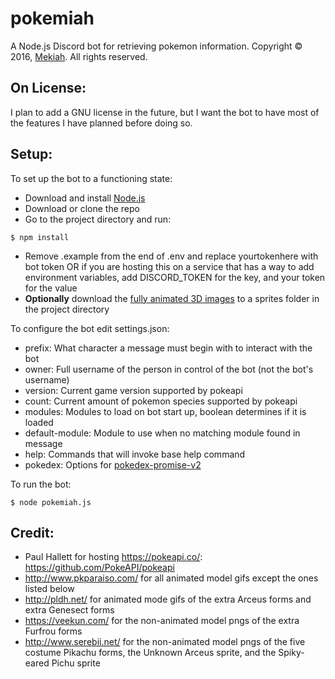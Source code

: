 # pokemiah
A Node.js Discord bot for retrieving pokemon information. Copyright © 2016, [Mekiah](https://github.com/Mekiah). All rights reserved.

## On License:
I plan to add a GNU license in the future, but I want the bot to have most of the features I have planned before doing so.

## Setup:
To set up the bot to a functioning state:
* Download and install [Node.js](https://nodejs.org/)
* Download or clone the repo
* Go to the project directory and run:
```
$ npm install
```
* Remove .example from the end of .env and replace yourtokenhere with bot token OR if you are hosting this on a service that has a way to add environment variables, add DISCORD_TOKEN for the key, and your token for the value
* **Optionally** download the [fully animated 3D images](https://www.dropbox.com/sh/htlzoi9n03q4hs1/AADs50x93H9n2yogTrcPZG1Ka) to a sprites folder in the project directory

To configure the bot edit settings.json:
* prefix: What character a message must begin with to interact with the bot
* owner: Full username of the person in control of the bot (not the bot's username)
* version: Current game version supported by pokeapi
* count: Current amount of pokemon species supported by pokeapi
* modules: Modules to load on bot start up, boolean determines if it is loaded
* default-module: Module to use when no matching module found in message
* help: Commands that will invoke base help command
* pokedex: Options for [pokedex-promise-v2](https://github.com/PokeAPI/pokedex-promise-v2#configuration)

To run the bot:
```
$ node pokemiah.js
```

## Credit:
* Paul Hallett for hosting https://pokeapi.co/: https://github.com/PokeAPI/pokeapi
* http://www.pkparaiso.com/ for all animated model gifs except the ones listed below
* http://pldh.net/ for animated mode gifs of the extra Arceus forms and extra Genesect forms
* https://veekun.com/ for the non-animated model pngs of the extra Furfrou forms
* http://www.serebii.net/ for the non-animated model pngs of the five costume Pikachu forms, the Unknown Arceus sprite, and the Spiky-eared Pichu sprite
